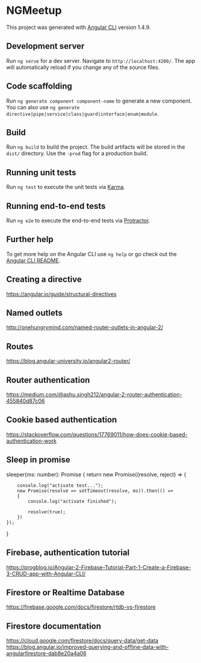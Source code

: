# NGMeetup

This project was generated with [Angular CLI](https://github.com/angular/angular-cli) version 1.4.9.

## Development server

Run `ng serve` for a dev server. Navigate to `http://localhost:4200/`. The app will automatically reload if you change any of the source files.

## Code scaffolding

Run `ng generate component component-name` to generate a new component. You can also use `ng generate directive|pipe|service|class|guard|interface|enum|module`.

## Build

Run `ng build` to build the project. The build artifacts will be stored in the `dist/` directory. Use the `-prod` flag for a production build.

## Running unit tests

Run `ng test` to execute the unit tests via [Karma](https://karma-runner.github.io).

## Running end-to-end tests

Run `ng e2e` to execute the end-to-end tests via [Protractor](http://www.protractortest.org/).

## Further help

To get more help on the Angular CLI use `ng help` or go check out the [Angular CLI README](https://github.com/angular/angular-cli/blob/master/README.md).

## Creating a directive

https://angular.io/guide/structural-directives

## Named outlets

http://onehungrymind.com/named-router-outlets-in-angular-2/

## Routes

https://blog.angular-university.io/angular2-router/

## Router authentication

https://medium.com/@ashu.singh212/angular-2-router-authentication-455840d87c06

## Cookie based authentication

https://stackoverflow.com/questions/17769011/how-does-cookie-based-authentication-work

## Sleep in promise

  sleeper(ms: number): Promise<boolean> {
    return new Promise((resolve, reject) => {

        console.log("activate test...");
        new Promise(resolve => setTimeout(resolve, ms)).then(() =>
        {
            console.log("activate finished");
            
            resolve(true);
        })
    });
  }

## Firebase, authentication tutorial

https://progblog.io/Angular-2-Firebase-Tutorial-Part-1-Create-a-Firebase-3-CRUD-app-with-Angular-CLI/

## Firestore or Realtime Database

https://firebase.google.com/docs/firestore/rtdb-vs-firestore

## Firestore documentation

https://cloud.google.com/firestore/docs/query-data/get-data
https://blog.angular.io/improved-querying-and-offline-data-with-angularfirestore-dab8e20a4a06